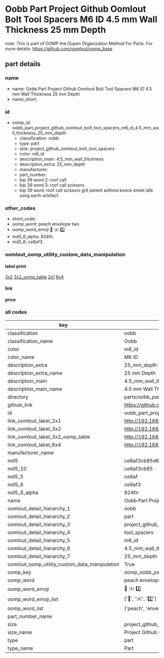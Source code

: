 # Oobb Part Project Github Oomlout Bolt Tool Spacers M6 ID 4.5 mm Wall Thickness 25 mm Depth  

note: This is part of OOMP the Oopen Organization Method For Parts. For more details: https://github.com/oomlout/oomp_base

##  part details
  







### name
* name: Oobb Part Project Github Oomlout Bolt Tool Spacers M6 ID 4.5 mm Wall Thickness 25 mm Depth
* name_short: 
### id
* oomp_id: oobb_part_project_github_oomlout_bolt_tool_spacers_m6_id_4.5_mm_wall_thickness_25_mm_depth
  * classification: oobb
  * type: part
  * size: project_github_oomlout_bolt_tool_spacers
  * color: m6_id
  * description_main: 4.5_mm_wall_thickness
  * description_extra: 25_mm_depth
  * manufacturer: 
  * part_number: 
  * bip 39 word 2: roof call
  * bip 39 word 3: roof call scissors
  * bip 39 word: roof call scissors grit parent asthma knock street idle song earth artefact

### other_codes
* short_code: 
* oomp_word: peach envelope two
* oomp_word_emoji :peach: :envelope: :two:
* md5_6_alpha: 824fn
* md5_6: ce8af3






### oomlout_oomp_utility_custom_data_manipulation
#### label print
[3x2](http://192.168.1.245:1112/?label=oomp%20824fn)
[3x2_oomp_table](http://192.168.1.108:1112/?label=oomp%20824fn)
[2x1](http://192.168.1.242:1112/?label=oomp%20824fn)
[6x4](http://192.168.1.55:1112/?label=oomp%20824fn)    

#### link

                              

#### price







### all codes 
| key | value |  
| --- | --- |  
| classification | oobb |  
| classification_name | Oobb |  
| color | m6_id |  
| color_name | M6 ID |  
| description_extra | 25_mm_depth |  
| description_extra_name | 25 mm Depth |  
| description_main | 4.5_mm_wall_thickness |  
| description_main_name | 4.5 mm Wall Thickness |  
| directory | parts/oobb_part_project_github_oomlout_bolt_tool_spacers_m6_id_4.5_mm_wall_thickness_25_mm_depth |  
| github_link | https://github.com/oomlout/oomlout_oomp_part_src/tree/main/parts/oobb_part_project_github_oomlout_bolt_tool_spacers_m6_id_4.5_mm_wall_thickness_25_mm_depth |  
| id | oobb_part_project_github_oomlout_bolt_tool_spacers_m6_id_4.5_mm_wall_thickness_25_mm_depth |  
| link_oomlout_label_2x1 | http://192.168.1.242:1112/?label=oomp%20824fn |  
| link_oomlout_label_3x2 | http://192.168.1.245:1112/?label=oomp%20824fn |  
| link_oomlout_label_3x2_oomp_table | http://192.168.1.108:1112/?label=oomp%20824fn |  
| link_oomlout_label_6x4 | http://192.168.1.55:1112/?label=oomp%20824fn |  
| manufacturer_name |  |  
| md5 | ce8af3cb85d6ef783850166b82081ddd |  
| md5_10 | ce8af3cb85 |  
| md5_5 | ce8af |  
| md5_6 | ce8af3 |  
| md5_6_alpha | 824fn |  
| name | Oobb Part Project Github Oomlout Bolt Tool Spacers M6 ID 4.5 mm Wall Thickness 25 mm Depth |  
| oomlout_detail_hierarchy_1 | oobb |  
| oomlout_detail_hierarchy_2 | part |  
| oomlout_detail_hierarchy_3 | project_github_bolt |  
| oomlout_detail_hierarchy_4 | tool_spacers |  
| oomlout_detail_hierarchy_5 | m6_id |  
| oomlout_detail_hierarchy_6 | 4.5_mm_wall_thickness |  
| oomlout_detail_hierarchy_7 | 25_mm_depth |  
| oomlout_oomp_utility_custom_data_manipulation | True |  
| oomp_key | oomp_oobb_part_project_github_oomlout_bolt_tool_spacers_m6_id_4.5_mm_wall_thickness_25_mm_depth |  
| oomp_word | peach envelope two |  
| oomp_word_emoji | :peach: :envelope: :two: |  
| oomp_word_emoji_list | [':peach:', ':envelope:', ':two:'] |  
| oomp_word_list | ['peach', 'envelope', 'two'] |  
| part_number_name |  |  
| size | project_github_oomlout_bolt_tool_spacers |  
| size_name | Project Github Oomlout Bolt Tool Spacers |  
| type | part |  
| type_name | Part |  
